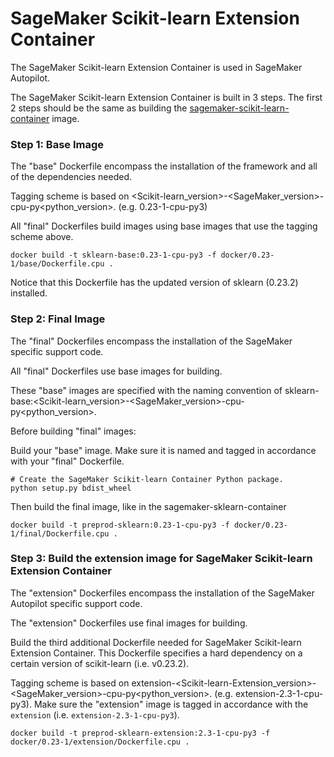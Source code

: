 # SageMaker Scikit-learn Extension Container

The SageMaker Scikit-learn Extension Container is used in SageMaker Autopilot.

The SageMaker Scikit-learn Extension Container is built in 3 steps. The first 2 steps should be the same as building the [sagemaker-scikit-learn-container](https://github.com/aws/sagemaker-scikit-learn-container) image.

### Step 1: Base Image

The "base" Dockerfile encompass the installation of the framework and all of the dependencies needed.

Tagging scheme is based on <Scikit-learn_version>-<SageMaker_version>-cpu-py<python_version>. (e.g. 0.23-1-cpu-py3)

All "final" Dockerfiles build images using base images that use the tagging scheme above.

```
docker build -t sklearn-base:0.23-1-cpu-py3 -f docker/0.23-1/base/Dockerfile.cpu .
```

Notice that this Dockerfile has the updated version of sklearn (0.23.2) installed.

### Step 2: Final Image

The "final" Dockerfiles encompass the installation of the SageMaker specific support code.

All "final" Dockerfiles use base images for building.

These "base" images are specified with the naming convention of sklearn-base:<Scikit-learn_version>-<SageMaker_version>-cpu-py<python_version>.

Before building "final" images:

Build your "base" image. Make sure it is named and tagged in accordance with your "final" Dockerfile.

```
# Create the SageMaker Scikit-learn Container Python package.
python setup.py bdist_wheel
```

Then build the final image, like in the sagemaker-sklearn-container

```
docker build -t preprod-sklearn:0.23-1-cpu-py3 -f docker/0.23-1/final/Dockerfile.cpu .
```

### Step 3: Build the extension image for SageMaker Scikit-learn Extension Container

The "extension" Dockerfiles encompass the installation of the SageMaker Autopilot specific support code.

The "extension" Dockerfiles use final images for building.

Build the third additional Dockerfile needed for SageMaker Scikit-learn Extension Container. This Dockerfile specifies a hard dependency on a certain version of scikit-learn (i.e. v0.23.2).

Tagging scheme is based on extension-<Scikit-learn-Extension_version>-<SageMaker_version>-cpu-py<python_version>. (e.g. extension-2.3-1-cpu-py3). Make sure the "extension" image is tagged in accordance with the  `extension` (i.e. `extension-2.3-1-cpu-py3`).

```
docker build -t preprod-sklearn-extension:2.3-1-cpu-py3 -f  docker/0.23-1/extension/Dockerfile.cpu .
```